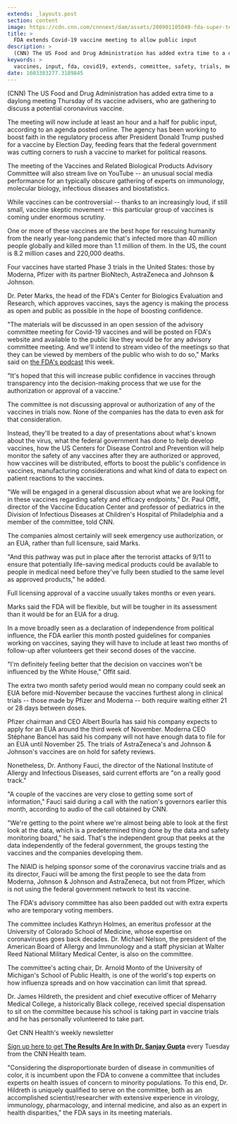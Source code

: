 ```yaml
--- 
extends: _layouts.post 
section: content 
image: https://cdn.cnn.com/cnnnext/dam/assets/200901105049-fda-super-tease.jpg 
title: > 
  FDA extends Covid-19 vaccine meeting to allow public input 
description: > 
  (CNN) The US Food and Drug Administration has added extra time to a daylong meeting Thursday of its vaccine advisers, who are gathering to discuss a potential coronavirus vaccine.The meeting will now include at least an hour and a half for public input, according to an agenda posted online.While vaccines can be controversial -- thanks to an increasingly loud, if still small, vaccine skeptic movement -- this particular group of vaccines is coming under enormous scrutiny."The materials will be discussed in an open session of the advisory committee meeting for Covid-19 vaccines and will be posted on FDA's website and available to the public like they would be for any advisory committee meeting."It's hoped that this will increase public confidence in vaccines through transparency into the decision-making process that we use for the authorization or approval of a vaccine." 
keywords: > 
  vaccines, input, fda, covid19, extends, committee, safety, trials, meeting, data, eua, dr, public, vaccine, allow 
date: 1603383277.3189845 
--- 
```

<div><p>(CNN) The US Food and Drug Administration has added extra time to a daylong meeting Thursday of its vaccine advisers, who are gathering to discuss a potential coronavirus vaccine.</p><p>The meeting will now include at least an hour and a half for public input, according to an agenda posted online. The agency has been working to boost faith in the regulatory process after President Donald Trump pushed for a vaccine by Election Day, feeding fears that the federal government was cutting corners to rush a vaccine to market for political reasons.</p><p class="zn-body__paragraph speakable">The meeting of the Vaccines and Related Biological Products Advisory Committee will also stream live on YouTube -- an unusual social media performance for an typically obscure gathering of experts on immunology, molecular biology, infectious diseases and biostatistics.</p><p class="zn-body__paragraph">While vaccines can be controversial -- thanks to an increasingly loud, if still small, vaccine skeptic movement -- this particular group of vaccines is coming under enormous scrutiny.</p><p class="zn-body__paragraph">One or more of these vaccines are the best hope for rescuing humanity from the nearly year-long pandemic that's infected more than 40 million people globally and killed more than 1.1 million of them. In the US, the count is 8.2 million cases and 220,000 deaths.</p><p class="zn-body__paragraph">Four vaccines have started Phase 3 trials in the United States: those by Moderna, Pfizer with its partner BioNtech, AstraZeneca and  Johnson &amp; Johnson.</p><p class="zn-body__paragraph">Dr. Peter Marks, the head of the FDA's Center for Biologics Evaluation and Research, which approves vaccines, says the agency is making the process as open and public as possible in the hope of boosting confidence.</p><a></a><p>"The materials will be discussed in an open session of the advisory committee meeting for Covid-19 vaccines and will be posted on FDA's website and available to the public like they would be for any advisory committee meeting. And we'll intend to stream video of the meetings so that they can be viewed by members of the public who wish to do so," Marks said on <a href="https://www.fda.gov/news-events/fda-insight/fda-insight-advisory-committee-covid-19-vaccines" target="_blank"> the FDA's podcast</a> this week.</p><p class="zn-body__paragraph">"It's hoped that this will increase public confidence in vaccines through transparency into the decision-making process that we use for the authorization or approval of a vaccine."</p><p class="zn-body__paragraph">The committee is not discussing approval or authorization of any of the vaccines in trials now. None of the companies has the data to even ask for that consideration.</p><p class="zn-body__paragraph">Instead, they'll be treated to a day of presentations about what's known about the virus, what the federal government has done to help develop vaccines, how the US Centers for Disease Control and Prevention will help monitor the safety of any vaccines after they are authorized or approved, how vaccines will be distributed, efforts to boost the public's confidence in vaccines, manufacturing considerations and what kind of data to expect on patient reactions to the vaccines.</p><p class="zn-body__paragraph">"We will be engaged in a general discussion about what we are looking for in these vaccines regarding safety and efficacy endpoints," Dr. Paul Offit, director of the Vaccine Education Center and professor of pediatrics in the Division of Infectious Diseases at Children's Hospital of Philadelphia and a member of the committee, told CNN.</p><p class="zn-body__paragraph">The companies almost certainly will seek emergency use authorization, or an EUA, rather than full licensure, said Marks.</p><p class="zn-body__paragraph">"And this pathway was put in place after the terrorist attacks of 9/11 to ensure that potentially life-saving medical products could be available to people in medical need before they've fully been studied to the same level as approved products," he added.</p><p class="zn-body__paragraph">Full licensing approval of a vaccine usually takes months or even years.</p><p class="zn-body__paragraph">Marks said the FDA will be flexible, but will be tougher in its assessment than it would be for an EUA for a drug.</p><p class="zn-body__paragraph"> In a move broadly seen as a declaration of independence from political influence, the FDA earlier this month posted guidelines for companies working on vaccines, saying they will have to include at least two months of follow-up after volunteers get their second doses of the vaccine. </p><p class="zn-body__paragraph">"I'm definitely feeling better that the decision on vaccines won't be influenced by the White House," Offit said.</p><p class="zn-body__paragraph">The extra two month safety period would mean no company could seek an EUA before mid-November because the vaccines furthest along in clinical trials -- those made by Pfizer and Moderna -- both require waiting either 21 or 28 days between doses.</p><p class="zn-body__paragraph">Pfizer chairman and CEO Albert Bourla has said his company expects to apply for an EUA around the third week of November. Moderna CEO St&#233;phane Bancel has said his company will not have enough data to file for an EUA until November 25. The trials of AstraZeneca's and Johnson &amp; Johnson's vaccines are on hold for safety reviews.</p><p class="zn-body__paragraph">Nonetheless, Dr. Anthony Fauci, the director of the National Institute of Allergy and Infectious Diseases, said current efforts are "on a really good track."</p><p class="zn-body__paragraph">"A couple of the vaccines are very close to getting some sort of information," Fauci said during a call with the nation's governors earlier this month, according to audio of the call obtained by CNN. </p><p class="zn-body__paragraph">"We're getting to the point where we're almost being able to look at the first look at the data, which is a predetermined thing done by the data and safety monitoring board," he said. That's the independent group that peeks at the data independently of the federal government, the groups testing the vaccines and the companies developing them.</p><p class="zn-body__paragraph">The NIAID is helping sponsor some of the coronavirus vaccine trials and as its director, Fauci will be among the first people to see the data from Moderna, Johnson &amp; Johnson and AstraZeneca, but not from Pfizer, which is not using the federal government network to test its vaccine.</p><p class="zn-body__paragraph">The FDA's advisory committee has also been padded out with extra experts who are temporary voting members.</p><p class="zn-body__paragraph">The committee includes Kathryn Holmes, an emeritus professor at the University of Colorado School of Medicine, whose expertise on coronaviruses goes back decades. Dr. Michael Nelson, the president of the American Board of Allergy and Immunology and a staff physician at Walter Reed National Military Medical Center, is also on the committee.</p><p class="zn-body__paragraph">The committee's acting chair, Dr. Arnold Monto of the University of Michigan's School of Public Health, is one of the world's top experts on how influenza spreads and on how vaccination can limit that spread.</p><p></p><ul class="cn cn-list-hierarchical-xs cn--idx-40 cn-zoneAdContainer"></ul><p class="zn-body__paragraph">Dr. James Hildreth, the president and chief executive officer of Meharry Medical College, a historically Black college, received special dispensation to sit on the committee because his school is taking part in vaccine trials and he has personally volunteered to take part. </p><p class="el__storyheader el__factbox--title">Get CNN Health's weekly newsletter </p><p><a href="https://form.cnn.com/results_are_in" target="_blank">Sign up here to get <strong>The Results Are In with Dr. Sanjay Gupta</strong></a> every Tuesday from the CNN Health team.</p><p class="zn-body__paragraph">"Considering the disproportionate burden of disease in communities of color, it is incumbent upon the FDA to convene a committee that includes experts on health issues of concern to minority populations. To this end, Dr. Hildreth is uniquely qualified to serve on the committee, both as an accomplished scientist/researcher with extensive experience in virology, immunology, pharmacology, and internal medicine, and also as an expert in health disparities," the FDA says in its meeting materials.</p></div>